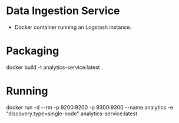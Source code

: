 # Data Ingestion Service
- Docker container running an Logstash instance.

# Packaging
docker build -t analytics-service:latest .

# Running
docker run -d --rm -p 9200:9200 -p 9300:9300 --name analytics -e "discovery.type=single-node" analytics-service:latest
